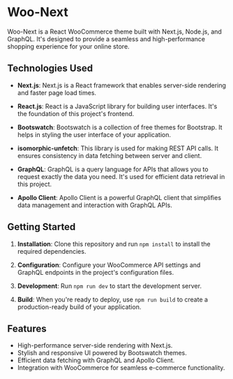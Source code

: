 # Woo-Next

Woo-Next is a React WooCommerce theme built with Next.js, Node.js, and GraphQL. It's designed to provide a seamless and high-performance shopping experience for your online store.

## Technologies Used

- **Next.js**: Next.js is a React framework that enables server-side rendering and faster page load times.

- **React.js**: React is a JavaScript library for building user interfaces. It's the foundation of this project's frontend.

- **Bootswatch**: Bootswatch is a collection of free themes for Bootstrap. It helps in styling the user interface of your application.

- **isomorphic-unfetch**: This library is used for making REST API calls. It ensures consistency in data fetching between server and client.

- **GraphQL**: GraphQL is a query language for APIs that allows you to request exactly the data you need. It's used for efficient data retrieval in this project.

- **Apollo Client**: Apollo Client is a powerful GraphQL client that simplifies data management and interaction with GraphQL APIs.

## Getting Started

1. **Installation**: Clone this repository and run `npm install` to install the required dependencies.

2. **Configuration**: Configure your WooCommerce API settings and GraphQL endpoints in the project's configuration files.

3. **Development**: Run `npm run dev` to start the development server.

4. **Build**: When you're ready to deploy, use `npm run build` to create a production-ready build of your application.

## Features

- High-performance server-side rendering with Next.js.
- Stylish and responsive UI powered by Bootswatch themes.
- Efficient data fetching with GraphQL and Apollo Client.
- Integration with WooCommerce for seamless e-commerce functionality.

